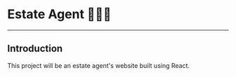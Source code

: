 # Estate Agent 🌆🌆🌆

---

## Introduction

This project will be an estate agent's website built using React.